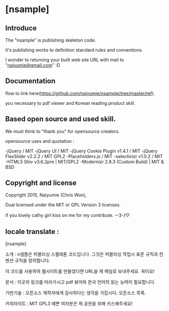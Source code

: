 # [nsample]

## Introduce

The "nsample" is publishing skeleton code.

it's publishing works to definition standard rules and conventions.

I wonder to returning your built web site URL with mail to "naiyumie@gmail.com" :D

## Documentation

flow to link here(https://github.com/naiyumie/nsample/tree/master/ref).

you necessary to pdf viewer and Korean reading product skill.

## Based open source and used skill.

We must think to "thank you" for opensource creators.

opensource uses and quotation :

-jQuery / MIT
-jQuery UI / MIT
-jQuery Cookie Plugin v1.4.1 / MIT
-jQuery FlexSlider v2.2.2 / MIT GPL2
-Placeholders.js / MIT
-selectivizr v1.0.2 / MIT
-HTML5 Shiv v3.6.2pre | MIT/GPL2
-Modernizr 2.8.3 (Custom Build) | MIT & BSD


## Copyright and license

Copyright 2015, Naiyumie (Chris Won),

Dual licensed under the MIT or GPL Version 3 licenses.

if you lovely cathy girl kiss on me for my contribute. ㅡ3-)♡







## locale translate :

[nsample]

소개 : n샘플은 퍼블리싱 스켈레톤 코드입니다. 그것은 퍼블리싱 작업시 표준 규칙과 컨벤션 규칙을 정의합니다.

이 코드를 사용하여 웹사이트를 만들었다면 URL을 제 메일로 보내주세요. 꼭이요!

문서 : 이곳의 링크를 따라가시고 pdf 뷰어와 한국 언어의 읽는 능력이 필요합니다.

기반기술 : 오픈소스 제작자에게 감사하다는 생각을 가집시다. 오픈소스 목록.

카피라이트 : MIT GPL3 예쁜 여자분은 제 공헌을 위해 키스해주세요!